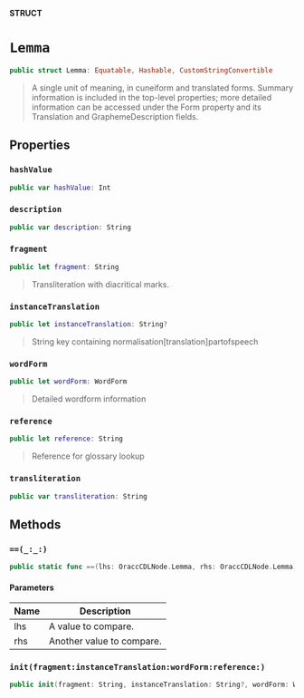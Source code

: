 **STRUCT**

# `Lemma`

```swift
public struct Lemma: Equatable, Hashable, CustomStringConvertible
```

> A single unit of meaning, in cuneiform and translated forms. Summary information is included in the top-level properties; more detailed information can be accessed under the Form property and its Translation and GraphemeDescription fields.

## Properties
### `hashValue`

```swift
public var hashValue: Int
```

### `description`

```swift
public var description: String
```

### `fragment`

```swift
public let fragment: String
```

> Transliteration with diacritical marks.

### `instanceTranslation`

```swift
public let instanceTranslation: String?
```

> String key containing normalisation[translation]partofspeech

### `wordForm`

```swift
public let wordForm: WordForm
```

> Detailed wordform information

### `reference`

```swift
public let reference: String
```

> Reference for glossary lookup

### `transliteration`

```swift
public var transliteration: String
```

## Methods
### `==(_:_:)`

```swift
public static func ==(lhs: OraccCDLNode.Lemma, rhs: OraccCDLNode.Lemma) -> Bool
```

#### Parameters

| Name | Description |
| ---- | ----------- |
| lhs | A value to compare. |
| rhs | Another value to compare. |

### `init(fragment:instanceTranslation:wordForm:reference:)`

```swift
public init(fragment: String, instanceTranslation: String?, wordForm: WordForm, reference: String)
```
